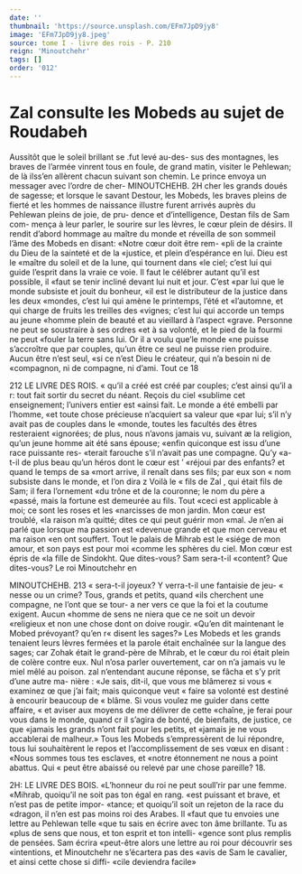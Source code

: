```yaml
---
date: ''
thumbnail: 'https://source.unsplash.com/EFm7JpD9jy8'
image: 'EFm7JpD9jy8.jpeg'
source: tome I - livre des rois - P. 210
reign: 'Minoutchehr'
tags: []
order: '012'
---
```


# Zal consulte les Mobeds au sujet de Roudabeh

Aussitôt que le soleil brillant se .fut levé au-des- sus des montagnes, les braves de l’armée vinrent
tous en foule, de grand matin, visiter le Pehlewan; de là ilss’en allèrent chacun suivant son chemin.
Le prince envoya un messager avec l’ordre de cher-
MINOUTCHEHB. 2H cher les grands doués de sagesse; et lorsque le
savant Destour, les Mobeds, les braves pleins de fierté et les hommes de naissance illustre furent arrivés auprès du Pehlewan pleins de joie, de pru- dence et d’intelligence, Destan fils de Sam com- mença à leur parler, le sourire sur les lèvres, le cœur plein de désirs. Il rendit d’abord hommage au
maître du monde et réveilla de son sommeil l’âme
des Mobeds en disant: «Notre cœur doit être rem-
«pli de la crainte du Dieu de la sainteté et de la
«justice, et plein d’espérance en lui. Dieu est le
«maître du soleil et de la lune, qui tournent dans
«le ciel; c’est lui qui guide l’esprit dans la vraie
ce voie. Il faut le célébrer autant qu’il est possible, il
«faut se tenir incliné devant lui nuit et jour. C’est
«par lui que le monde subsiste et jouit du bonheur,
«il est le distributeur de la justice dans les deux «mondes, c’est lui qui amène le printemps, l’été et
«l’automne, et qui charge de fruits les treilles des «vignes; c’est lui qui accorde un temps au jeune «homme plein de beauté et au vieillard à l’aspect «grave. Personne ne peut se soustraire à ses ordres «et à sa volonté, et le pied de la fourmi ne peut «fouler la terre sans lui. Or il a voulu que’le monde «ne puisse s’accroître que par couples, qu’un être
ce seul ne puisse rien produire. Aucun être n’est seul, «si ce n’est Dieu le créateur, qui n’a besoin ni de «compagnon, ni de compagne, ni d’ami. Tout ce
18

212 LE LIVRE DES ROIS. « qu’il a créé est créé par couples; c’est ainsi qu’il a
r: tout fait sortir du secret du néant. Reçois du ciel «sublime cet enseignement; l’univers entier est «ainsi fait. Le monde a été embelli par l’homme,
«et toute chose précieuse n’acquiert sa valeur que «par lui; s’il n’y avait pas de couples dans le «monde, toutes les facultés des êtres resteraient «ignorées; de plus, nous n’avons jamais vu, suivant
æ la religion, qu’un jeune homme ait été sans épouse; «enfin quiconque est issu d’une race puissante res- «terait farouche s’il n’avait pas une compagne. Qu’y
«a-t-il de plus beau qu’un héros dont le cœur est ’ «réjoui par des enfants? et quand le temps de sa «mort arrive, il renaît dans ses fils; par eux son « nom subsiste dans le monde, et l’on dira z Voilà le
« fils de Zal , qui était fils de Sam; il fera l’ornement
«du trône et de la couronne; le nom du père a «passé, mais la fortune est demeurée au fils. Tout «ceci est applicable à moi; ce sont les roses et les «narcisses de mon jardin. Mon cœur est troublé, «la raison m’a quitté; dites ce qui peut guérir mon
«mal. Je n’en ai parlé que lorsque ma passion est «devenue grande et que mon cerveau et ma raison «en ont souffert. Tout le palais de Mihrab est le «siége de mon amour, et son pays est pour moi «comme les sphères du ciel. Mon cœur est épris de
«la fille de Sindokht. Que dites-vous? Sam sera-t-il «content? Que dites-vous? Le roi Minoutchehr en

MINOUTCHEHB. 213 « sera-t-il joyeux? Y verra-t-il une fantaisie de jeu-
« nesse ou un crime? Tous, grands et petits, quand
«ils cherchent une compagne, ne l’ont que se tour-
a ner vers ce que la foi et la coutume exigent. Aucun
«homme de sens ne niera que ce ne soit un devoir
«religieux et non une chose dont on doive rougir. «Qu’en dit maintenant le Mobed prévoyant? qu’en
r« disent les sages?» Les Mobeds et les grands tenaient leurs lèvres fermées et la parole était enchaînée sur
la langue des sages; car Zohak était le grand-père
de Mihrab, et le cœur du roi était plein de colère
contre eux. Nul n’osa parler ouvertement, car on n’a jamais vu le miel mêlé au poison. zal n’entendant
aucune réponse, se fâcha et s’y prit d’une autre ma-
nière : «Je sais, dit-il, que vous me blâmerez si vous
« examinez œ que j’ai fait; mais quiconque veut
« faire sa volonté est destiné à encourir beaucoup de
« blâme. Si vous voulez me guider dans cette affaire, « et aviser aux moyens de me délivrer de cette «chaîne, je ferai pour vous dans le monde, quand cr il s’agira de bonté, de bienfaits, de justice, ce que «jamais les grands n’ont fait pour les petits, et «jamais je ne vous accablerai de malheur.» Tous les Mobeds s’empressèrent de lui répondre, tous lui souhaitèrent le repos et l’accomplissement de ses vœux en disant : «Nous sommes tous tes esclaves, et «notre étonnement ne nous a point abattus. Qui
« peut être abaissé ou relevé par une chose pareille? 18.

2H: LE LIVRE DES BOIS. «L’honneur du roi ne peut soull’rir par une femme.
«Mihrab, quoiqu’il ne soit pas ton égal en rang.
«est puissant et brave, et n’est pas de petite impor- «tance; et quoiqu’il soit un rejeton de la race du «dragon, il n’en est pas moins roi des Arabes. Il «faut que tu envoies une lettre au Pehlewan telle «que tu sais en écrire avec ton âme brillante. Tu as «plus de sens que nous, et ton esprit et ton intelli- «gence sont plus remplis de pensées. Sam écrira «peut-être alors une lettre au roi pour découvrir ses «intentions, et Minoutchehr ne s’écartera pas des
«avis de Sam le cavalier, et ainsi cette chose si diffi-
«cile deviendra facile»
